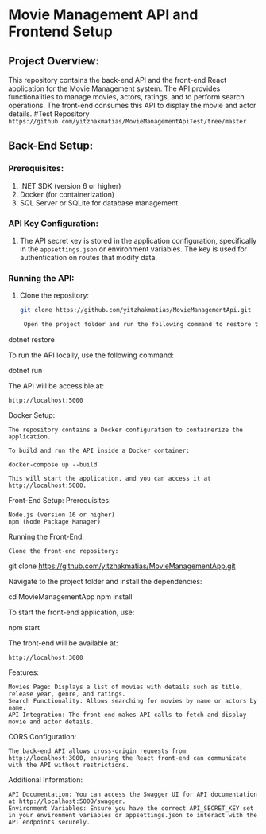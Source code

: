 # Movie Management API and Frontend Setup

## Project Overview:
This repository contains the back-end API and the front-end React application for the Movie Management system. The API provides functionalities to manage movies, actors, ratings, and to perform search operations. The front-end consumes this API to display the movie and actor details.
#Test Repository
```https://github.com/yitzhakmatias/MovieManagementApiTest/tree/master```
## Back-End Setup:

### Prerequisites:
1. .NET SDK (version 6 or higher)
2. Docker (for containerization)
3. SQL Server or SQLite for database management

### API Key Configuration:
1. The API secret key is stored in the application configuration, specifically in the `appsettings.json` or environment variables. The key is used for authentication on routes that modify data.

### Running the API:
1. Clone the repository:
   ```bash
   git clone https://github.com/yitzhakmatias/MovieManagementApi.git

    Open the project folder and run the following command to restore the dependencies:

dotnet restore

To run the API locally, use the following command:

dotnet run

The API will be accessible at:

    http://localhost:5000

Docker Setup:

    The repository contains a Docker configuration to containerize the application.

    To build and run the API inside a Docker container:

    docker-compose up --build

    This will start the application, and you can access it at http://localhost:5000.

Front-End Setup:
Prerequisites:

    Node.js (version 16 or higher)
    npm (Node Package Manager)

Running the Front-End:

    Clone the front-end repository:

git clone https://github.com/yitzhakmatias/MovieManagementApp.git

Navigate to the project folder and install the dependencies:

cd MovieManagementApp
npm install

To start the front-end application, use:

npm start

The front-end will be available at:

    http://localhost:3000

Features:

    Movies Page: Displays a list of movies with details such as title, release year, genre, and ratings.
    Search Functionality: Allows searching for movies by name or actors by name.
    API Integration: The front-end makes API calls to fetch and display movie and actor details.

CORS Configuration:

    The back-end API allows cross-origin requests from http://localhost:3000, ensuring the React front-end can communicate with the API without restrictions.

Additional Information:

    API Documentation: You can access the Swagger UI for API documentation at http://localhost:5000/swagger.
    Environment Variables: Ensure you have the correct API_SECRET_KEY set in your environment variables or appsettings.json to interact with the API endpoints securely.
